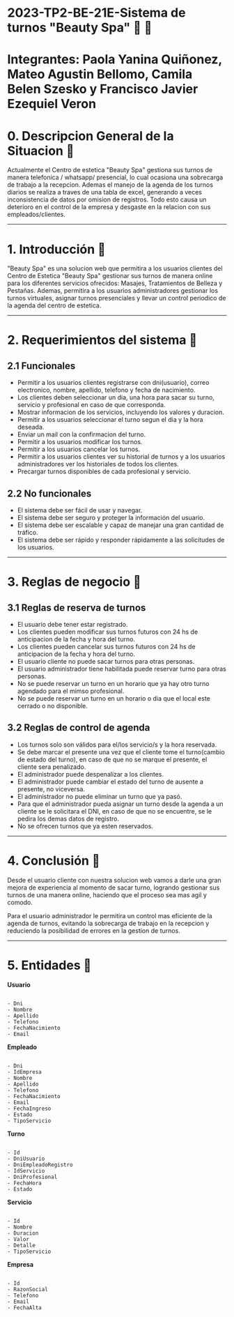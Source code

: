 ﻿# 2023-TP2-BE-21E-Sistema de turnos "Beauty Spa" 💄 	💅
# Integrantes: Paola Yanina Quiñonez, Mateo Agustin Bellomo, Camila Belen Szesko y Francisco Javier Ezequiel Veron

# 0. Descripcion General de la Situacion 📍

Actualmente el Centro de estetica "Beauty Spa" gestiona sus turnos de manera telefonica / whatsapp/ presencial, lo cual ocasiona una sobrecarga de trabajo a la recepcion. Ademas el manejo de la agenda de los turnos diarios se realiza a traves de una tabla de excel, generando a veces inconsistencia de datos por omision de registros. Todo esto causa un deterioro en el control de la empresa y desgaste en la relacion con sus empleados/clientes.

<hr />

# 1. Introducción 📍

"Beauty Spa" es una solucion web que permitira a los usuarios clientes del Centro de Estetica "Beauty Spa" gestionar sus turnos de manera online para los diferentes servicios ofrecidos: Masajes, Tratamientos de Belleza y Pestañas. Ademas, permitira a los usuarios administradores gestionar los turnos virtuales, asignar turnos presenciales y llevar un control periodico de la agenda del centro de estetica.

<hr />

# 2. Requerimientos del sistema 📍

## 2.1 Funcionales

- Permitir a los usuarios clientes registrarse con dni(usuario), correo electronico, nombre, apellido, telefono y fecha de nacimiento.
- Los clientes deben seleccionar un dia, una hora para sacar su turno, servicio y profesional en caso de que corresponda.
- Mostrar informacion de los servicios, incluyendo los valores y duracion.
- Permitir a los usuarios seleccionar el turno segun el dia y la hora deseada.
- Enviar un mail con la confirmacion del turno.
- Permitir a los usuarios modificar los turnos.
- Permitir a los usuarios cancelar los turnos.
- Permitir a los usuarios clientes ver su historial de turnos y a los usuarios administradores ver los historiales de todos los clientes.
- Precargar turnos disponibles de cada profesional y servicio.

## 2.2 No funcionales

- El sistema debe ser fácil de usar y navegar.
- El sistema debe ser seguro y proteger la información del usuario.
- El sistema debe ser escalable y capaz de manejar una gran cantidad de tráfico.
- El sistema debe ser rápido y responder rápidamente a las solicitudes de los usuarios.

<hr />

# 3. Reglas de negocio 📍

## 3.1 Reglas de reserva de turnos

- El usuario debe tener estar registrado.
- Los clientes pueden modificar sus turnos futuros con 24 hs de anticipacion de la fecha y hora del turno.
- Los clientes pueden cancelar sus turnos futuros con 24 hs de anticipacion de la fecha y hora del turno.
- El usuario cliente no puede sacar turnos para otras personas.
- El usuario administrador tiene habilitada puede reservar turno para otras personas.
- No se puede reservar un turno en un horario que ya hay otro turno agendado para el mimso profesional.
- No se puede reservar un turno en un horario o dia que el local este cerrado o no disponible.

## 3.2 Reglas de control de agenda

- Los turnos solo son válidos para el/los servicio/s y la hora reservada.
- Se debe marcar el presente una vez que el cliente tome el turno(cambio de estado del turno), en caso de que no se marque el presente, el cliente sera penalizado.
- El administrador puede despenalizar a los clientes.
- El administrador puede cambiar el estado del turno de ausente a presente, no viceversa.
- El administrador no puede eliminar un turno que ya pasó.
- Para que el administrador pueda asignar un turno desde la agenda a un cliente se le solicitara el DNI, en caso de que no se encuentre, se le pedira los demas datos de registro.
- No se ofrecen turnos que ya esten reservados.

<hr />

# 4. Conclusión 📍

Desde el usuario cliente con nuestra solucion web vamos a darle una gran mejora de experiencia al momento de sacar turno, logrando gestionar sus turnos de una manera online, haciendo que el proceso sea mas agil y comodo.

Para el usuario administrador le permitira un control mas eficiente de la agenda de turnos, evitando la sobrecarga de trabajo en la recepcion y reduciendo la posibilidad de errores en la gestion de turnos.

<hr />

# 5. Entidades 📍

**Usuario**

```

- Dni
- Nombre
- Apellido
- Telefono
- FechaNacimiento
- Email

```

**Empleado**

```

- Dni
- IdEmpresa
- Nombre
- Apellido
- Telefono
- FechaNacimiento
- Email
- FechaIngreso
- Estado
- TipoServicio

```

**Turno**

```

- Id
- DniUsuario
- DniEmpleadoRegistro
- IdServicio
- DniProfesional
- FechaHora
- Estado

```

**Servicio**

```

- Id
- Nombre
- Duracion
- Valor
- Detalle
- TipoServicio

```

**Empresa**

```

- Id
- RazonSocial
- Telefono
- Email
- FechaAlta

```

